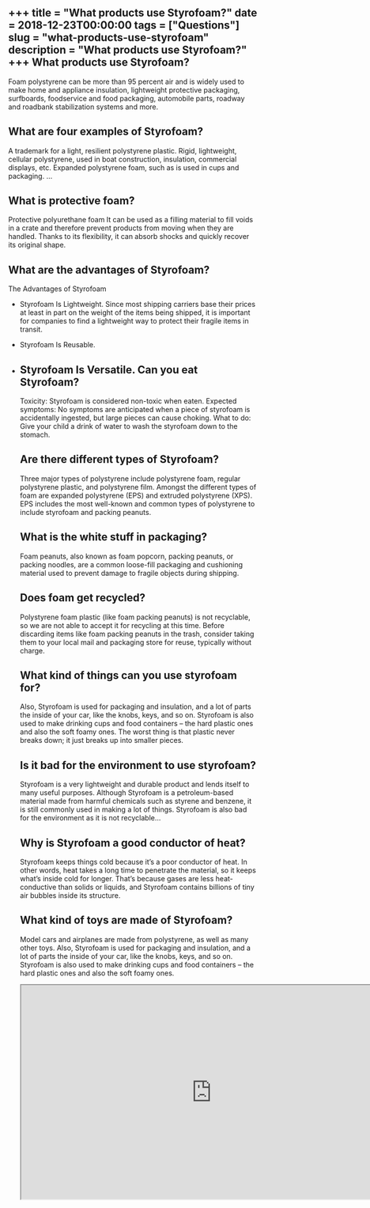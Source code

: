 +++
title = "What products use Styrofoam?"
date = 2018-12-23T00:00:00
tags = ["Questions"]
slug = "what-products-use-styrofoam"
description = "What products use Styrofoam?"
+++
What products use Styrofoam?
----------------------------

Foam polystyrene can be more than 95 percent air and is widely used to make home and appliance insulation, lightweight protective packaging, surfboards, foodservice and food packaging, automobile parts, roadway and roadbank stabilization systems and more.

What are four examples of Styrofoam?
------------------------------------

A trademark for a light, resilient polystyrene plastic. Rigid, lightweight, cellular polystyrene, used in boat construction, insulation, commercial displays, etc. Expanded polystyrene foam, such as is used in cups and packaging. …

What is protective foam?
------------------------

Protective polyurethane foam It can be used as a filling material to fill voids in a crate and therefore prevent products from moving when they are handled. Thanks to its flexibility, it can absorb shocks and quickly recover its original shape.

What are the advantages of Styrofoam?
-------------------------------------

The Advantages of Styrofoam

- Styrofoam Is Lightweight. Since most shipping carriers base their prices at least in part on the weight of the items being shipped, it is important for companies to find a lightweight way to protect their fragile items in transit.
- Styrofoam Is Reusable.
- Styrofoam Is Versatile. Can you eat Styrofoam?
    ----------------------
    
    Toxicity: Styrofoam is considered non-toxic when eaten. Expected symptoms: No symptoms are anticipated when a piece of styrofoam is accidentally ingested, but large pieces can cause choking. What to do: Give your child a drink of water to wash the styrofoam down to the stomach.
    
    Are there different types of Styrofoam?
    ---------------------------------------
    
    Three major types of polystyrene include polystyrene foam, regular polystyrene plastic, and polystyrene film. Amongst the different types of foam are expanded polystyrene (EPS) and extruded polystyrene (XPS). EPS includes the most well-known and common types of polystyrene to include styrofoam and packing peanuts.
    
    What is the white stuff in packaging?
    -------------------------------------
    
    Foam peanuts, also known as foam popcorn, packing peanuts, or packing noodles, are a common loose-fill packaging and cushioning material used to prevent damage to fragile objects during shipping.
    
    Does foam get recycled?
    -----------------------
    
    Polystyrene foam plastic (like foam packing peanuts) is not recyclable, so we are not able to accept it for recycling at this time. Before discarding items like foam packing peanuts in the trash, consider taking them to your local mail and packaging store for reuse, typically without charge.
    
    What kind of things can you use styrofoam for?
    ----------------------------------------------
    
    Also, Styrofoam is used for packaging and insulation, and a lot of parts the inside of your car, like the knobs, keys, and so on. Styrofoam is also used to make drinking cups and food containers – the hard plastic ones and also the soft foamy ones. The worst thing is that plastic never breaks down; it just breaks up into smaller pieces.
    
    Is it bad for the environment to use styrofoam?
    -----------------------------------------------
    
    Styrofoam is a very lightweight and durable product and lends itself to many useful purposes. Although Styrofoam is a petroleum-based material made from harmful chemicals such as styrene and benzene, it is still commonly used in making a lot of things. Styrofoam is also bad for the environment as it is not recyclable…
    
    Why is Styrofoam a good conductor of heat?
    ------------------------------------------
    
    Styrofoam keeps things cold because it’s a poor conductor of heat. In other words, heat takes a long time to penetrate the material, so it keeps what’s inside cold for longer. That’s because gases are less heat-conductive than solids or liquids, and Styrofoam contains billions of tiny air bubbles inside its structure.
    
    What kind of toys are made of Styrofoam?
    ----------------------------------------
    
    Model cars and airplanes are made from polystyrene, as well as many other toys. Also, Styrofoam is used for packaging and insulation, and a lot of parts the inside of your car, like the knobs, keys, and so on. Styrofoam is also used to make drinking cups and food containers – the hard plastic ones and also the soft foamy ones.
    
    <iframe allow="accelerometer; autoplay; clipboard-write; encrypted-media; gyroscope; picture-in-picture" allowfullscreen="" class="__youtube_prefs__  epyt-is-override  no-lazyload" data-no-lazy="1" data-origheight="433" data-origwidth="770" data-skipgform_ajax_framebjll="" height="433" id="_ytid_18610" loading="lazy" src="https://www.youtube.com/embed/OTcKuWqGYlQ?enablejsapi=1&autoplay=0&cc_load_policy=0&cc_lang_pref=&iv_load_policy=1&loop=0&modestbranding=0&rel=1&fs=1&playsinline=0&autohide=2&theme=dark&color=red&controls=1&" title="YouTube player" width="770"></iframe>